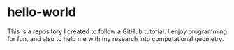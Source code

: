 # hello-world
This is a repository I created to follow a GitHub tutorial.
I enjoy programming for fun, and also to help me with my research into computational geometry.
